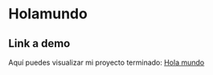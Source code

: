 # Holamundo

 ## Link a demo
Aquí puedes visualizar mi proyecto terminado: [Hola mundo](https://imaginative-sunburst-4688cc.netlify.app/)
